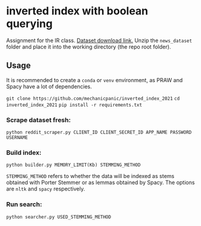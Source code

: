 # inverted index with boolean querying
Assignment for the IR class.
[Dataset download link.](https://drive.google.com/file/d/1fj8WNOfGsievss_Gd8UrM29aVI30Kpw-/view?usp=sharing)
Unzip the `news_dataset` folder and place it into the working directory (the repo root folder).

## Usage
It is recommended to create a `conda` or `venv` environment, as PRAW and Spacy have a lot of dependencies.

`git clone https://github.com/mechanicpanic/inverted_index_2021`
`cd inverted_index_2021`
`pip install -r requirements.txt`

### Scrape dataset fresh:
`python reddit_scraper.py CLIENT_ID CLIENT_SECRET_ID APP_NAME PASSWORD USERNAME`

### Build index:
`python builder.py MEMORY_LIMIT(Kb) STEMMING_METHOD`

`STEMMING_METHOD` refers to whether the data will be indexed as stems obtained with Porter Stemmer or as lemmas obtained by Spacy.
The options are `nltk` and `spacy` respectively.

### Run search:
`python searcher.py USED_STEMMING_METHOD`

